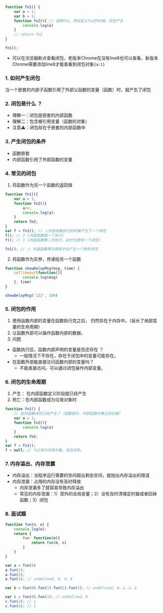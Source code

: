 ```javascript
function fn1() {
    var a = 1;
    var b = 2;
    function fn2(){ // 调用fn1，然后定义fn2的时候，闭包产生
        console.log(a)
    }
    // return fn2
}

fn1();
```
* 可以在浏览器断点查看闭包，老版本Chrome在没有line8也可以查看，新版本Chrome需要添加line8才能查看到闭包对象```{a:1}```

### 1. 如何产生闭包
当一个嵌套的内部子函数引用了外部父函数的变量（函数）时，就产生了闭包

### 2. 闭包是什么 ？
* 理解一：闭包是嵌套的内部函数
* 理解二：包含被引用变量（函数的对象）
* 注意⚠️：闭包存在于嵌套的内部函数中

### 3. 产生闭包的条件
* 函数嵌套
* 内部函数引用了外部函数的变量

### 4. 常见的闭包
1. 将函数作为另一个函数的返回值
```javascript
function fn1(){
    var a = 1;
    function fn2(){
        a++;
        console.log(a);
    }
    return fn2;
}
var f = fn1(); // ⚠️外部函数执行的时候产生了一个闭包
f(); // 2 (内部函数第一个执行)
f(); // 3 (内部函数第二次执行，此时也是同一个闭包)

fn1(); // ⚠️ 外面函数再次调用才会产生一个新的闭包
```

2. 将函数作为实参，传递给另一个函数
```javascript
function showDelayMsg(msg, time) {
    setTimeout(function(){
        console.log(msg)
    }, time)
}

showDelayMsg('123', 100)
```

### 5. 闭包的作用
1. 使用函数内部的变量在函数执行完之后， 仍然存在于内存中。（延长了局部变量的生命周期）
2. 让函数外部可以操作函数内部的数据。
3. 问题
 * 函数执行后，函数内部声明的变量是否还存在 ？ 
    * 一般情况下不存在，存在于闭包中的变量可能存在。
 * 在函数外部能直接访问函数内部的变量吗？
    * 不能直接访问。可以通过闭包操作内部变量。

### 6. 闭包的生命周期
1. 产生： 在内部函数定义阶段就已经产生
2. 死亡：在内部函数成为垃圾对象时
```javascript
function fn1() {
    // 此时函数闭包已经产生了（函数提升，内部函数对象已经创建）
    var a = 1;
    function fn2(){
        console.log(a)
    }
    return fn2;
}
var f = fn1();
f = null; // fn2成为垃圾对象，闭包消失。
```

### 7. 内存溢出、内存泄露
* 内存溢出：当程序运行需要的空间超出剩余空间，就抛出内存溢出的错误
* 内存泄漏：占用的内存没有及时释放
    * 内存泄漏多了就容易导致内存溢出
    * 常见的内存泄漏：1）意外的全局变量；2）没有及时清理定时器或者回掉函数；3）闭包

### 8. 面试题
```javascript
function fun(n, o) {
    console.log(o);
    return {
        fun: function(m){
            return fun(m, n)
        }
    }
}

var a = fun(0)
a.fun(1);
a.fun(2);
a.fun(3); // undefined, 0, 0，0

var b = fun(0).fun(1).fun(2).fun(3); // undefined, 0，1，2，3

var c = fun(0).fun(1); // undefined、0
c.fun(2); // 1
c.fun(3); // 1
```
